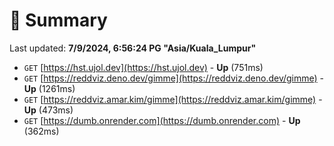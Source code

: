 # 📖 Summary
Last updated: **7/9/2024, 6:56:24 PG "Asia/Kuala_Lumpur"**

- `GET` [https://hst.ujol.dev](https://hst.ujol.dev) - **Up** (751ms)
- `GET` [https://reddviz.deno.dev/gimme](https://reddviz.deno.dev/gimme) - **Up** (1261ms)
- `GET` [https://reddviz.amar.kim/gimme](https://reddviz.amar.kim/gimme) - **Up** (473ms)
- `GET` [https://dumb.onrender.com](https://dumb.onrender.com) - **Up** (362ms)
